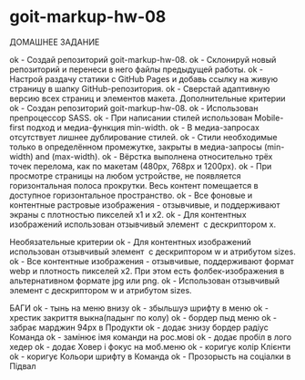 # goit-markup-hw-08

ДОМАШНЕЕ ЗАДАНИЕ

ok - Создай репозиторий goit-markup-hw-08.
ok - Склонируй новый репозиторий и перенеси в него файлы предыдущей работы.
ok - Настрой раздачу статики с GitHub Pages и добавь ссылку на живую страницу в шапку GitHub-репозитория.
ok - Сверстай адаптивную версию всех страниц и элементов макета.
Дополнительные критерии
ok - Создан репозиторий goit-markup-hw-08.
ok - Использован препроцессор SASS.
ok - При написании стилей использован Mobile-first подход и медиа-функция min-width.
ok - В медиа-запросах отсутствует лишнее дублирование стилей.
ok - Стили необходимые только в определённом промежутке, закрыты в медиа-запросы (min-width) and (max-width).
ok - Вёрстка выполнена относительно трёх точек перелома, как по макетам (480px, 768px и 1200px).
ok - При просмотре страницы на любом устройстве, не появляется горизонтальная полоса прокрутки. Весь контент помещается в доступное горизонтальное пространство.
ok - Все фоновые и контентные растровые изображения - отзывчивые, и поддерживают экраны с плотностью пикселей x1 и x2.
ok - Для контентных изображений использован отзывчивый элемент <img> c дескриптором x.

Необязательные критерии
ok - Для контентных изображений использован отзывчивый элемент <img> c дескриптором w и атрибутом sizes.
ok - Все контентные изображения - отзывчивые, поддерживают формат webp и плотность пикселей x2. При этом есть фолбек-изображения в альтернативном формате jpg или png.
ok - Использован отзывчивый элемент <picture> c дескриптором w и атрибутом sizes.

БАГИ
ok - тынь на меню внизу
ok - збыльшуэ шрифту в меню
ok - хрестик закриття выкна(падынг по колу)
ok - бордер пыд меню
ok - забрає марджин 94рх в Продукти
ok - додає знизу бордер радіус Команда
ok - замінює імя команди на рос.мові
ok - додає пробіл в лого хедер
ok - додає Ховер і фокус на моб.меню
ok - коригує колір Клієнти
ok - коригує Кольори шрифту в Команда
ok - Прозорысть на соціалки в Підвал
